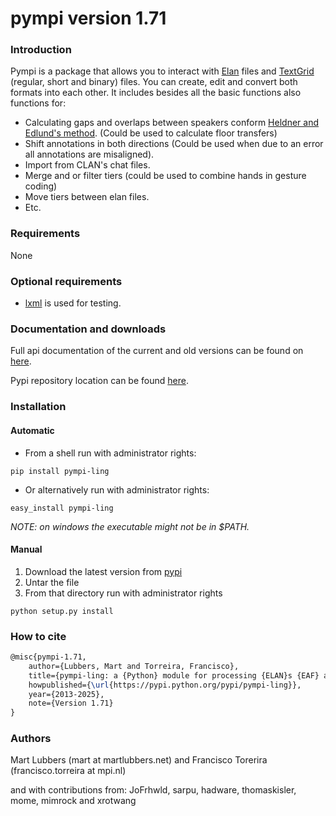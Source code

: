 pympi version 1.71
====================
### Introduction
Pympi is a package that allows you to interact with [Elan][1] files and [TextGrid][2] (regular, short and binary) files.
You can create, edit and convert both formats into each other.
It includes besides all the basic functions also functions for:
- Calculating gaps and overlaps between speakers conform [Heldner and Edlund's method][3]. (Could be used to calculate floor transfers)
- Shift annotations in both directions (Could be used when due to an error all annotations are misaligned).
- Import from CLAN's chat files.
- Merge and or filter tiers (could be used to combine hands in gesture coding)
- Move tiers between elan files.
- Etc.

### Requirements
None

### Optional requirements
- [lxml][4] is used for testing.

### Documentation and downloads
Full api documentation of the current and old versions can be found on [here][5].

Pypi repository location can be found [here][6].

### Installation
#### Automatic
- From a shell run with administrator rights:
```Shell
pip install pympi-ling
```
- Or alternatively run with administrator rights:
```Shell
easy_install pympi-ling
```

*NOTE: on windows the executable might not be in $PATH.*

#### Manual
1. Download the latest version from [pypi][5]
2. Untar the file
3. From that directory run with administrator rights
```Shell
python setup.py install
```

### How to cite
```tex
@misc{pympi-1.71,
	author={Lubbers, Mart and Torreira, Francisco},
	title={pympi-ling: a {Python} module for processing {ELAN}s {EAF} and {Praat}s {TextGrid} annotation files.},
	howpublished={\url{https://pypi.python.org/pypi/pympi-ling}},
	year={2013-2025},
	note={Version 1.71}
}
```

### Authors
Mart Lubbers (mart at martlubbers.net)
and
Francisco Torerira (francisco.torreira at mpi.nl)

and with contributions from:
JoFrhwld, sarpu, hadware, thomaskisler, mome, mimrock and xrotwang

[1]: https://tla.mpi.nl/tools/tla-tools/elan/
[2]: http://www.fon.hum.uva.nl/praat/
[3]: http://www.sciencedirect.com/science/article/pii/S0095447010000628
[4]: http://lxml.de/
[5]: http://dopefishh.github.io/pympi/
[6]: https://pypi.python.org/pypi/pympi-ling/
